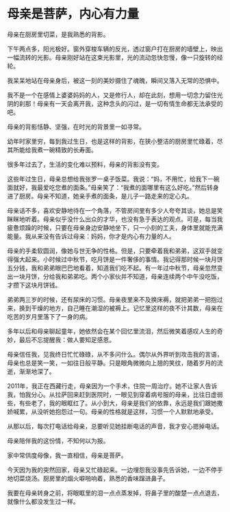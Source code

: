 # 母亲是菩萨，内心有力量

母亲在厨房里切菜，是我熟悉的背影。 

下午两点多，阳光极好。窗外穿梭车辆的反光，透过窗户打在厨房的墙壁上，映出一幅流转的光影。母亲刚好站在这束光影里，光的流动忽快忽慢，像一只旋转的经轮。 

我呆呆地站在母亲身后，被这一刻的美妙摄住了魂魄，瞬间又落入无常的恐惧中。 

我不是一个在感情上婆婆妈妈的人，又是修行人，却在此刻，想用一切念力留住光阴的刹那！母亲有一天会离开我，这种念头的闪过，是一切有情生命都无法承受的吧。 

母亲的背影恬静、坚强，在时光的背景里一如寻常。 

幼年时家里穷，每到我过生日，也是这样的背影，在狭小整洁的厨房里忙碌着，尽其所能给我煮一碗精致的长寿面。 

很多年过去了，生活的变化难以预料，母亲的背影没有变。 

这些年过生日，母亲总想给我张罗一桌子饭菜。我说：“妈，不用忙，给我下一碗面就好，我最爱吃您煮的面条。”母亲笑了：“我煮的面哪里有这么好吃。”然后转身进了厨房。母亲不知道，她亲手煮的面条，是儿子一路走来的定心丸。 

母亲话不多，喜欢安静地待在一个角落，不管房间里有多少人夸夸其谈，她总是笑眯眯地听着。母亲似乎没什么出众的才华，也没有急于表达的观点。可是，每当我疲惫烦躁的时候，只要在母亲身边安静地坐下，只一小刻的工夫，身体里就能充满能量。我从来没有告诉过母亲：妈妈，你才是内心有力量的人。 

母亲的手柔软圆润，像她与世无争的性格。但是，只要牵着我和弟弟，这双手就变得强大起来。小时候过中秋节，吃月饼是一件奢侈的事情。我记得那时候一块月饼五分钱，我和弟弟眼巴巴地看着，知道我们吃不起。有一年过中秋节，母亲忽然变出一块月饼，分给我和弟弟吃。两个小家伙并不知道，母亲连续两个中午没吃饭，才攒下这块月饼钱。 

弟弟两三岁的时候，还有尿床的习惯。母亲夜里来不及换床褥，就把弟弟一把抱过来，换到干燥的地方，自己睡在潮湿的被褥上。记忆里这样的夜不计其数，母亲在吃苦的岁月里落下了一身的病。 

多年以后和母亲聊起童年，她依然会在某个回忆里流泪，然后微笑着感叹人生的奇妙，最后不忘提醒我：做人要知足感恩。 

母亲信任我，见我终日忙忙碌碌，从不多问什么。偶尔从外界听到攻击我的言语，母亲也总是笑一笑，一如往日般平静。只是眼角微微向上翘的笑纹，随着岁月的流逝，渐渐地深了。 

2011年，我正在西藏行走，母亲因为一个手术，住院一周治疗。她不让家人告诉我，怕我分心。从拉萨回来赶到医院时，一眼见到穿着病号服的母亲，比往日虚弱些，有些老了，我的眼眶红了。从小到大，母亲是我们的依靠，永远是我们跟她撒娇喊累，从没听她抱怨过一句。母亲的性格就是这样，习惯一个人默默地承受。 

从那以后，每次打电话给母亲，总要听见她挂断电话的声音，我才安心摁掉电话。 

母亲陪伴我的这份情，不知何以为报。 

家中常供度母像，我一直相信，母亲是菩萨。 

今天因为我的突然回家，母亲又忙碌起来。一边埋怨我没事先告诉她，一边不停手地切菜烧汤。厨房里的烟火噼啪响着，熟悉的香味蹿进鼻子。 

我要在母亲转身之前，将眼眶里的泪一点点蒸发掉，将鼻子里的酸楚一点点退去，就像什么都没发生过一样。